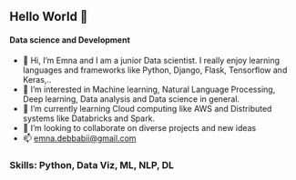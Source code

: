## Hello World 👋
#### Data science and Development 
- 👋 Hi, I’m Emna and I am a junior Data scientist. I really enjoy learning languages and frameworks like Python, Django, Flask, Tensorflow and Keras,..
- 👀 I’m interested in Machine learning, Natural Language Processing, Deep learning, Data analysis and Data science in general.
- 🌱 I’m currently learning Cloud computing like AWS and Distributed systems like Databricks and Spark.
- 💞️ I’m looking to collaborate on diverse projects and new ideas
- 📫 emna.debbabii@gmail.com

### Skills: Python, Data Viz, ML, NLP, DL






